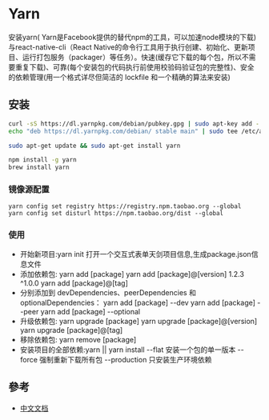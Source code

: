 # Yarn

安装yarn( Yarn是Facebook提供的替代npm的工具，可以加速node模块的下载)与react-native-cli（React Native的命令行工具用于执行创建、初始化、更新项目、运行打包服务（packager）等任务）。快速(缓存它下载的每个包，所以不需要重复下载)、可靠(每个安装包的代码执行前使用校验码验证包的完整性)、安全的依赖管理(用一个格式详尽但简洁的 lockfile 和一个精确的算法来安装)


## 安装

```sh
curl -sS https://dl.yarnpkg.com/debian/pubkey.gpg | sudo apt-key add -
echo "deb https://dl.yarnpkg.com/debian/ stable main" | sudo tee /etc/apt/sources.list.d/yarn.list

sudo apt-get update && sudo apt-get install yarn

npm install -g yarn
brew install yarn
```

### 镜像源配置

```
yarn config set registry https://registry.npm.taobao.org --global
yarn config set disturl https://npm.taobao.org/dist --global
```

### 使用

* 开始新项目:yarn init 打开一个交互式表单天剑项目信息,生成package.json信息文件
* 添加依赖包: yarn add [package] yarn add [package]@[version] 1.2.3 ^1.0.0 yarn add [package]@[tag]
* 分别添加到 devDependencies、peerDependencies 和 optionalDependencies： yarn add [package] --dev yarn add [package] --peer yarn add [package] --optional
* 升级依赖包: yarn upgrade [package] yarn upgrade [package]@[version] yarn upgrade [package]@[tag]
* 移除依赖包: yarn remove [package]
* 安装项目的全部依赖:yarn || yarn install --flat 安装一个包的单一版本 --force 强制重新下载所有包 --production 只安装生产环境依赖

## 參考

* [中文文档](https://yarnpkg.com/zh-Hans/)